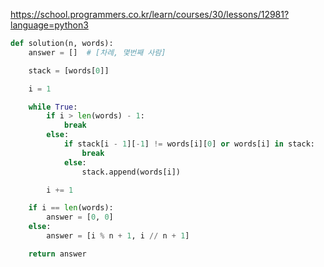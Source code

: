 
https://school.programmers.co.kr/learn/courses/30/lessons/12981?language=python3

```python
def solution(n, words):
    answer = []  # [차례, 몇번째 사람]

    stack = [words[0]]

    i = 1

    while True:
        if i > len(words) - 1:
            break
        else:
            if stack[i - 1][-1] != words[i][0] or words[i] in stack:
                break
            else:
                stack.append(words[i])

        i += 1

    if i == len(words):
        answer = [0, 0]
    else:
        answer = [i % n + 1, i // n + 1]

    return answer
```